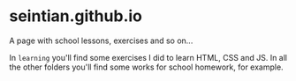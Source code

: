 # seintian.github.io
A page with school lessons, exercises and so on...

In `learning` you'll find some exercises I did to learn HTML, CSS and JS.
In all the other folders you'll find some works for school homework, for example.
